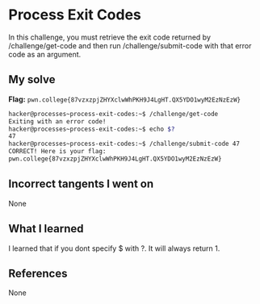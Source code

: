 # Process Exit Codes
In this challenge, you must retrieve the exit code returned by /challenge/get-code and then run /challenge/submit-code with that error code as an argument.
## My solve
**Flag:** `pwn.college{87vzxzpjZHYXclwWhPKH9J4LgHT.QX5YDO1wyM2EzNzEzW}`

```bash
hacker@processes~process-exit-codes:~$ /challenge/get-code
Exiting with an error code!
hacker@processes~process-exit-codes:~$ echo $?
47
hacker@processes~process-exit-codes:~$ /challenge/submit-code 47
CORRECT! Here is your flag:
pwn.college{87vzxzpjZHYXclwWhPKH9J4LgHT.QX5YDO1wyM2EzNzEzW}
```
## Incorrect tangents I went on
None
## What I learned
I learned that if you dont specify $ with ?. It will always return 1.
## References 
None